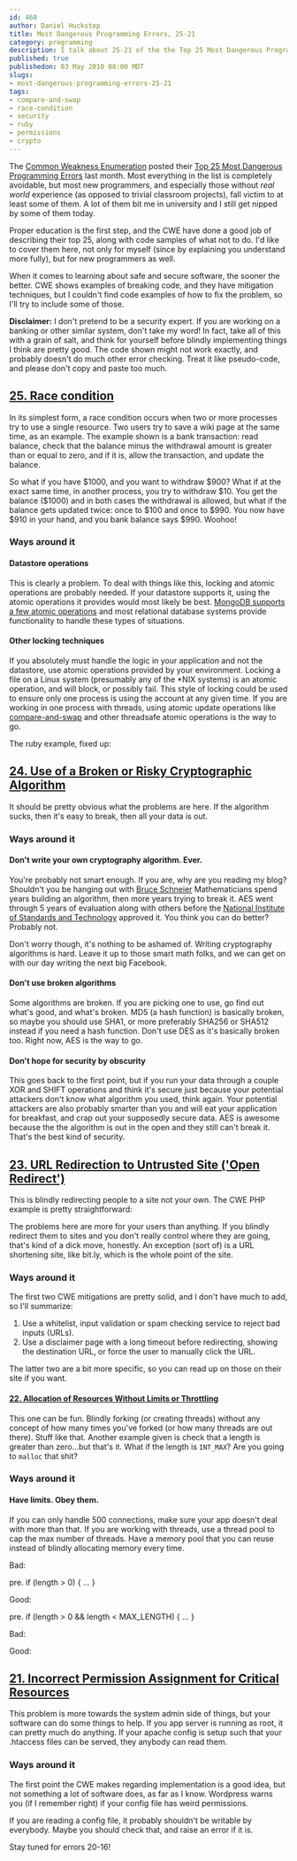 ```yaml
--- 
id: 460
author: Daniel Huckstep
title: Most Dangerous Programming Errors, 25-21
category: programming
description: I talk about 25-21 of the the Top 25 Most Dangerous Programming Errors.
published: true
publishedon: 03 May 2010 08:00 MDT
slugs: 
- most-dangerous-programming-errors-25-21
tags: 
- compare-and-swap
- race-condition
- security
- ruby
- permissions
- crypto
---
```

The [Common Weakness Enumeration](http://cwe.mitre.org/) posted their
[Top 25 Most Dangerous Programming Errors](http://cwe.mitre.org/top25/)
last month. Most everything in the list is completely avoidable, but
most new programmers, and especially those without *real world*
experience (as opposed to trivial classroom projects), fall victim to at
least some of them. A lot of them bit me in university and I still get
nipped by some of them today.

Proper education is the first step, and the CWE have done a good job of
describing their top 25, along with code samples of what not to do. I'd
like to cover them here, not only for myself (since by explaining you
understand more fully), but for new programmers as well.

When it comes to learning about safe and secure software, the sooner the
better. CWE shows examples of breaking code, and they have mitigation
techniques, but I couldn't find code examples of how to fix the problem,
so I'll try to include some of those.

**Disclaimer:** I don't pretend to be a security expert. If you are
working on a banking or other similar system, don't take my word! In
fact, take all of this with a grain of salt, and think for yourself
before blindly implementing things I think are pretty good. The code
shown might not work exactly, and probably doesn't do much other error
checking. Treat it like pseudo-code, and please don't copy and paste too
much.

## [25. Race condition](http://cwe.mitre.org/data/definitions/362.html)

In its simplest form, a race condition occurs when two or more processes
try to use a single resource. Two users try to save a wiki page at the
same time, as an example. The example shown is a bank transaction: read
balance, check that the balance minus the withdrawal amount is greater
than or equal to zero, and if it is, allow the transaction, and update
the balance.

<script type="text/javascript" src="http://gist.github.com/387484.js?file=balance_update.rb">
</script>
So what if you have \$1000, and you want to withdraw \$900? What if at
the exact same time, in another process, you try to withdraw \$10. You
get the balance (\$1000) and in both cases the withdrawal is allowed,
but what if the balance gets updated twice: once to \$100 and once to
\$990. You now have \$910 in your hand, and you bank balance says \$990.
Woohoo!

### Ways around it

#### Datastore operations

This is clearly a problem. To deal with things like this, locking and
atomic operations are probably needed. If your datastore supports it,
using the atomic operations it provides would most likely be best.
[MongoDB supports a few atomic
operations](http://www.mongodb.org/display/DOCS/Atomic+Operations) and
most relational database systems provide functionality to handle these
types of situations.

#### Other locking techniques

If you absolutely must handle the logic in your application and not the
datastore, use atomic operations provided by your environment. Locking a
file on a Linux system (presumably any of the \*NIX systems) is an
atomic operation, and will block, or possibly fail. This style of
locking could be used to ensure only one process is using the account at
any given time. If you are working in one process with threads, using
atomic update operations like
[compare-and-swap](http://en.wikipedia.org/wiki/Compare-and-swap) and
other threadsafe atomic operations is the way to go.

The ruby example, fixed up:

<script type="text/javascript" src="http://gist.github.com/387484.js?file=better_balance_update.rb">
</script>
## [24. Use of a Broken or Risky Cryptographic Algorithm](http://cwe.mitre.org/data/definitions/327.html)

It should be pretty obvious what the problems are here. If the algorithm
sucks, then it's easy to break, then all your data is out.

### Ways around it

#### Don't write your own cryptography algorithm. Ever.

You're probably not smart enough. If you are, why are you reading my
blog? Shouldn't you be hanging out with [Bruce
Schneier](http://www.schneier.com/?) Mathematicians spend years building
an algorithm, then more years trying to break it. AES went through 5
years of evaluation along with others before the [National Institute of
Standards and
Technology](http://en.wikipedia.org/wiki/National_Institute_of_Standards_and_Technology)
approved it. You think you can do better? Probably not.

Don't worry though, it's nothing to be ashamed of. Writing cryptography
algorithms is hard. Leave it up to those smart math folks, and we can
get on with our day writing the next big Facebook.

#### Don't use broken algorithms

Some algorithms are broken. If you are picking one to use, go find out
what's good, and what's broken. MD5 (a hash function) is basically
broken, so maybe you should use SHA1, or more preferably SHA256 or
SHA512 instead if you need a hash function. Don't use DES as it's
basically broken too. Right now, AES is the way to go.

#### Don't hope for security by obscurity

This goes back to the first point, but if you run your data through a
couple XOR and SHIFT operations and think it's secure just because your
potential attackers don't know what algorithm you used, think again.
Your potential attackers are also probably smarter than you and will eat
your application for breakfast, and crap out your supposedly secure
data. AES is awesome because the the algorithm is out in the open and
they still can't break it. That's the best kind of security.

## [23. URL Redirection to Untrusted Site ('Open Redirect')](http://cwe.mitre.org/data/definitions/601.html)

This is blindly redirecting people to a site not your own. The CWE PHP
example is pretty straightforward:

<script type="text/javascript" src="http://gist.github.com/387484.js?file=bad_redirect.php">
</script>
The problems here are more for your users than anything. If you blindly
redirect them to sites and you don't really control where they are
going, that's kind of a dick move, honestly. An exception (sort of) is a
URL shortening site, like bit.ly, which is the whole point of the site.

### Ways around it

The first two CWE mitigations are pretty solid, and I don't have much to
add, so I'll summarize:

1.  Use a whitelist, input validation or spam checking service to reject
    bad inputs (URLs).
2.  Use a disclaimer page with a long timeout before redirecting,
    showing the destination URL, or force the user to manually click the
    URL.

The latter two are a bit more specific, so you can read up on those on
their site if you want.

#### [22. Allocation of Resources Without Limits or Throttling](http://cwe.mitre.org/data/definitions/770.html)

This one can be fun. Blindly forking (or creating threads) without any
concept of how many times you've forked (or how many threads are out
there). Stuff like that. Another example given is check that a length is
greater than zero…but that's it. What if the length is `INT_MAX`? Are
you going to `malloc` that shit?

### Ways around it

#### Have limits. Obey them.

If you can only handle 500 connections, make sure your app doesn't deal
with more than that. If you are working with threads, use a thread pool
to cap the max number of threads. Have a memory pool that you can reuse
instead of blindly allocating memory every time.

Bad:

pre. if (length \> 0) { … }

Good:

pre. if (length \> 0 && length \< MAX\_LENGTH) { … }

Bad:

<script type="text/javascript" src="http://gist.github.com/387484.js?file=bad_threads.rb">
</script>
Good:

<script type="text/javascript" src="http://gist.github.com/387484.js?file=good_threads.rb">
</script>
## [21. Incorrect Permission Assignment for Critical Resources](http://cwe.mitre.org/data/definitions/732.html)

This problem is more towards the system admin side of things, but your
software can do some things to help. If you app server is running as
root, it can pretty much do anything. If your apache config is setup
such that your .htaccess files can be served, they anybody can read
them.

### Ways around it

The first point the CWE makes regarding implementation is a good idea,
but not something a lot of software does, as far as I know. Wordpress
warns you (if I remember right) if your config file has weird
permissions.

If you are reading a config file, it probably shouldn't be writable by
everybody. Maybe you should check that, and raise an error if it is.

Stay tuned for errors 20-16!

<p style="display: none">
EAVB\_DJHCMAKGZH

</p>

